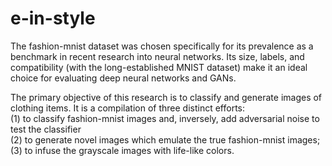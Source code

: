 # e-in-style

The fashion-mnist dataset was chosen specifically for its prevalence as a benchmark in recent research into neural networks. Its size, labels, and compatibility (with the long-established MNIST dataset) make
it an ideal choice for evaluating deep neural networks and
GANs.

The primary objective of this research is to classify and generate images of clothing items. It is a compilation of three distinct efforts: <br/>
(1) to classify fashion-mnist images and, inversely, add adversarial noise to test the classifier <br/>
(2) to generate novel images which emulate the true fashion-mnist images; <br/>
(3) to infuse the grayscale images with life-like colors.
